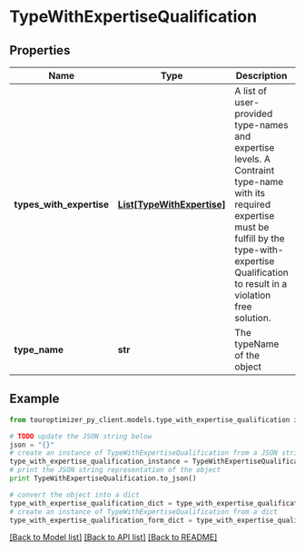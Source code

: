 # TypeWithExpertiseQualification


## Properties

Name | Type | Description | Notes
------------ | ------------- | ------------- | -------------
**types_with_expertise** | [**List[TypeWithExpertise]**](TypeWithExpertise.md) | A list of user-provided type-names and expertise levels. A Contraint type-name with its required expertise must be fulfill by the type-with-expertise Qualification to result in a violation free solution. | 
**type_name** | **str** | The typeName of the object | [default to 'TypeWithExpertise']

## Example

```python
from touroptimizer_py_client.models.type_with_expertise_qualification import TypeWithExpertiseQualification

# TODO update the JSON string below
json = "{}"
# create an instance of TypeWithExpertiseQualification from a JSON string
type_with_expertise_qualification_instance = TypeWithExpertiseQualification.from_json(json)
# print the JSON string representation of the object
print TypeWithExpertiseQualification.to_json()

# convert the object into a dict
type_with_expertise_qualification_dict = type_with_expertise_qualification_instance.to_dict()
# create an instance of TypeWithExpertiseQualification from a dict
type_with_expertise_qualification_form_dict = type_with_expertise_qualification.from_dict(type_with_expertise_qualification_dict)
```
[[Back to Model list]](../README.md#documentation-for-models) [[Back to API list]](../README.md#documentation-for-api-endpoints) [[Back to README]](../README.md)


